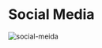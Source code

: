 # Social Media

![social-meida](https://github.com/kgaurav8026/React-Projects/assets/78530088/8faaaa72-2914-4246-913f-5b8a3081be76)

